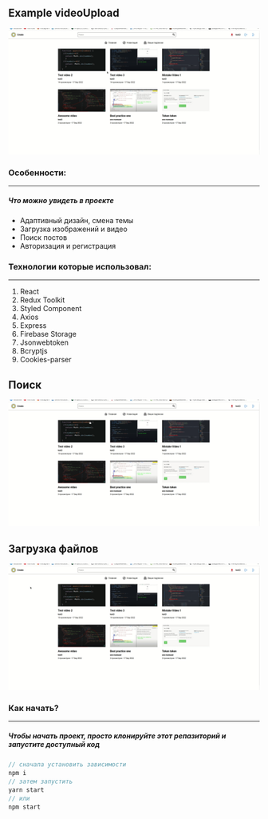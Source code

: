## Example videoUpload
![](/assets/presentation.gif)
### Особенности:

---

##### Что можно увидеть в проекте
- Адаптивный дизайн, смена темы
- Загрузка изображений и видео
- Поиск постов
- Авторизация и регистрация
### Технологии которые использовал:

---

1. React
2. Redux Toolkit
3. Styled Component
4. Axios
5. Express
6. Firebase Storage
7. Jsonwebtoken
8. Bcryptjs
9. Cookies-parser

## Поиск
![](/assets/search.gif)

## Загрузка файлов
![](/assets/upload.gif)
### Как начать?

---

##### Чтобы начать проект, просто клонируйте этот репазиторий и запустите доступный код

```javascript
// сначала установить зависимости
npm i
// затем запустить
yarn start
// или
npm start
```
